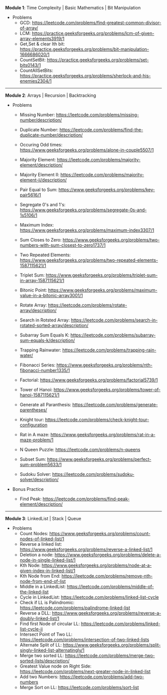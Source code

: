 **Module 1**: Time Complexity | Basic Mathematics | Bit Manipulation

- Problems
    - GCD: https://leetcode.com/problems/find-greatest-common-divisor-of-array/
    - LCM: https://practice.geeksforgeeks.org/problems/lcm-of-given-array-elements3919/1
    - Get,Set & clear Ith bit: https://practice.geeksforgeeks.org/problems/bit-manipulation-1666686020/1
    - CountSetBit: https://practice.geeksforgeeks.org/problems/set-bits0143/1
    - CountAllSetBits: https://practice.geeksforgeeks.org/problems/sherlock-and-his-enemies2304/1



-----------------------------------------------------------------------------------------

**Module 2**: Arrays | Recursion | Backtracking

- Problems
     - Missing Number: https://leetcode.com/problems/missing-number/description/
     - Duplicate Number: https://leetcode.com/problems/find-the-duplicate-number/description/
     - Occuring Odd times: https://www.geeksforgeeks.org/problems/alone-in-couple5507/1
     - Majority Element: https://leetcode.com/problems/majority-element/description/
     - Majority Element II: https://leetcode.com/problems/majority-element-ii/description/
     - Pair Equal to Sum: https://www.geeksforgeeks.org/problems/key-pair5616/1
     - Segregate 0's and 1's: https://www.geeksforgeeks.org/problems/segregate-0s-and-1s5106/1
     - Maximum Index: https://www.geeksforgeeks.org/problems/maximum-index3307/1
     - Sum Closes to Zero: https://www.geeksforgeeks.org/problems/two-numbers-with-sum-closest-to-zero1737/1
     - Two Repeated Elements: https://www.geeksforgeeks.org/problems/two-repeated-elements-1587115621/1
     - Triplet Sum: https://www.geeksforgeeks.org/problems/triplet-sum-in-array-1587115621/1
     - Bitonic Point: https://www.geeksforgeeks.org/problems/maximum-value-in-a-bitonic-array3001/1
     - Rotate Array: https://leetcode.com/problems/rotate-array/description/
     - Search in Rotsted Array: https://leetcode.com/problems/search-in-rotated-sorted-array/description/
     - Subarray Sum Equals K: https://leetcode.com/problems/subarray-sum-equals-k/description/
     - Trapping Rainwater: https://leetcode.com/problems/trapping-rain-water/
 
     - Fibonacci Series: https://www.geeksforgeeks.org/problems/nth-fibonacci-number1335/1
     - Factorial: https://www.geeksforgeeks.org/problems/factorial5739/1
     - Tower of Hanoi: https://www.geeksforgeeks.org/problems/tower-of-hanoi-1587115621/1
     - Generate all Paranthesis: https://leetcode.com/problems/generate-parentheses/
     - Knight tour: https://leetcode.com/problems/check-knight-tour-configuration
     - Rat in A maze: https://www.geeksforgeeks.org/problems/rat-in-a-maze-problem/1
     - N Queen Puzzle: https://leetcode.com/problems/n-queens
     - Subset Sum: https://www.geeksforgeeks.org/problems/perfect-sum-problem5633/1
     - Sudoku Solver: https://leetcode.com/problems/sudoku-solver/description/
 
- Bonus Practice
    - Find Peak: https://leetcode.com/problems/find-peak-element/description/



-----------------------------------------------------------------------------------------

**Module 3**: LinkedList | Stack | Queue

- Problems
     - Count Nodes: https://www.geeksforgeeks.org/problems/count-nodes-of-linked-list/1
     - Reverse a linked list: https://www.geeksforgeeks.org/problems/reverse-a-linked-list/1
     - Deletion a node: https://www.geeksforgeeks.org/problems/delete-a-node-in-single-linked-list/1
     - Kth Node: https://www.geeksforgeeks.org/problems/node-at-a-given-index-in-linked-list/1
     - Kth Node from End: https://leetcode.com/problems/remove-nth-node-from-end-of-list
     - Middle in a LinkedList: https://leetcode.com/problems/middle-of-the-linked-list
     - Cycle in LinkedList: https://leetcode.com/problems/linked-list-cycle
     - Check if LL is Palindromic: https://leetcode.com/problems/palindrome-linked-list
     - Reverse a DLL: https://www.geeksforgeeks.org/problems/reverse-a-doubly-linked-list/1
     - Find first Node of circular LL: https://leetcode.com/problems/linked-list-cycle-ii
     - Intersect Point of Two LL: https://leetcode.com/problems/intersection-of-two-linked-lists
     - Alternate Split of LL: https://www.geeksforgeeks.org/problems/split-singly-linked-list-alternatingly/1
     - Merge two sorted LL: https://leetcode.com/problems/merge-two-sorted-lists/description/
     - Greatest Value node on Right Side: https://leetcode.com/problems/next-greater-node-in-linked-list
     - Add two Numbers: https://leetcode.com/problems/add-two-numbers
     - Merge Sort on LL: https://leetcode.com/problems/sort-list

